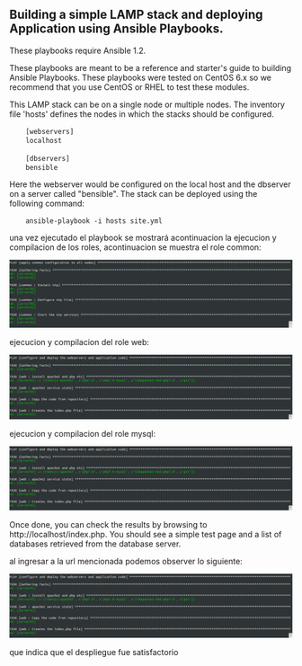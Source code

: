 ﻿Building a simple LAMP stack and deploying Application using Ansible Playbooks.
-------------------------------------------

These playbooks require Ansible 1.2.

These playbooks are meant to be a reference and starter's guide to building
Ansible Playbooks. These playbooks were tested on CentOS 6.x so we recommend
that you use CentOS or RHEL to test these modules.

This LAMP stack can be on a single node or multiple nodes. The inventory file
'hosts' defines the nodes in which the stacks should be configured.

        [webservers]
        localhost

        [dbservers]
        bensible

Here the webserver would be configured on the local host and the dbserver on a
server called "bensible". The stack can be deployed using the following
command:


        ansible-playbook -i hosts site.yml

una vez ejecutado el playbook se mostrará acontinuacion la ejecucion y compilacion
de los roles, acontinuacion se muestra el role common:

![alt-text](/imagenes/common_role.png)


ejecucion y compilacion del role web:


![alt-text](/imagenes/web_role.png)


ejecucion y compilacion del role mysql:


![alt-text](/imagenes/web_role.png)


Once done, you can check the results by browsing to http://localhost/index.php.
You should see a simple test page and a list of databases retrieved from the
database server.


al ingresar a la url mencionada podemos observer lo siguiente:

![alt-text](/imagenes/web_role.png)

que indica que el despliegue fue satisfactorio
